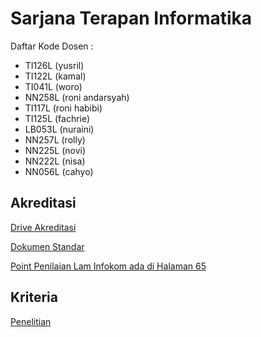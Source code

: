 # Sarjana Terapan Informatika
Daftar Kode Dosen :
- TI126L (yusril)
- TI122L (kamal)
- TI041L (woro)
- NN258L (roni andarsyah)
- TI117L (roni habibi) 
- TI125L (fachrie)
- LB053L (nuraini)
- NN257L (rolly)
- NN225L (novi)
- NN222L (nisa)
- NN056L (cahyo)

## Akreditasi
[Drive Akreditasi](https://drive.google.com/drive/folders/1VnZuSPDStPSC0LYdRi4WW3O0_IrZQTKe?usp=sharing)

[Dokumen Standar](https://drive.google.com/file/d/1znDqT855ytx6fM5o4BQliHlOqEwcgtbi/view?usp=sharing)

[Point Penilaian Lam Infokom ada di Halaman 65](https://drive.google.com/file/d/1iOo-fK7wDI6ft_pv80YnKN4AovC6NMo7/view?usp=sharing)

## Kriteria
[Penelitian](penelitian)
